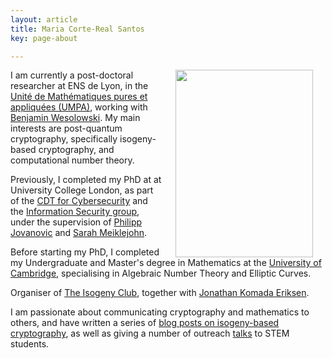 ```yaml
---
layout: article
title: Maria Corte-Real Santos
key: page-about

---
```


<img align="right" width="220" height="300" hspace="20" src="../images/profile.jpg">

I am currently a post-doctoral researcher at ENS de Lyon, in the [Unité de Mathématiques pures et appliquées (UMPA)](https://www.umpa.ens-lyon.fr/recherche/equipe-de-theorie-et-des-nombres), working with [Benjamin Wesolowski](https://www.bweso.com/). My main interests are post-quantum cryptography, specifically isogeny-based cryptography, and computational number theory.

Previously, I completed my PhD at at University College London, as part of the [CDT for Cybersecurity](https://www.ucl.ac.uk/cybersecurity-cdt/) and the [Information Security group](https://sec.cs.ucl.ac.uk/), under the supervision of [Philipp Jovanovic](https://philipp.jovanovic.io/) and [Sarah Meiklejohn](https://smeiklej.com/). 

Before starting my PhD, I completed my Undergraduate and Master's degree in Mathematics at the [University of Cambridge](https://www.maths.cam.ac.uk/), specialising in Algebraic Number Theory and Elliptic Curves.

Organiser of [The Isogeny Club](https://isogeny.club/), together with [Jonathan Komada Eriksen](https://jonathke.github.io/).

I am passionate about communicating cryptography and mathematics to others, and have written a series of [blog posts on isogeny-based cryptography](https://mariascrs.github.io/posts.html), as well as giving a number of outreach [talks](https://mariascrs.github.io/talks.html) to STEM students.

